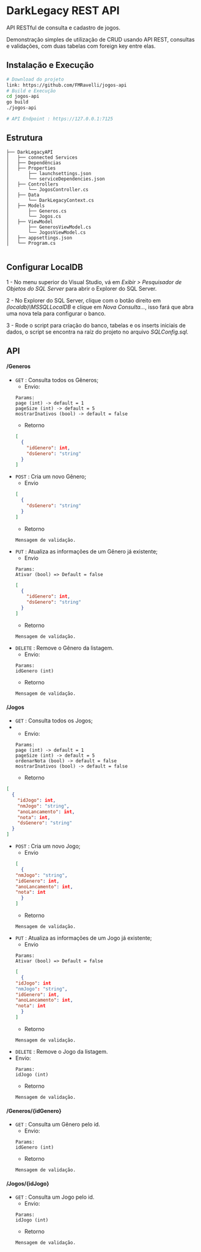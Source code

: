 
# DarkLegacy REST API
API RESTful de consulta e cadastro de jogos.

Demonstração simples de utilização de CRUD usando API REST, consultas e validações, com duas tabelas com foreign key entre elas.

## Instalação e Execução
```bash
# Download do projeto
link: https://github.com/FMRavelli/jogos-api
# Build e Execução
cd jogos-api
go build
./jogos-api

# API Endpoint : https://127.0.0.1:7125
```

## Estrutura
```
├── DarkLegacyAPI
│   ├── connected Services
│   ├── Dependências
│   ├── Properties
│		├── launchsettings.json
│		└── serviceDependencies.json
│	├── Controllers
│		└── JogosController.cs
│	├── Data
│		└── DarkLegacyContext.cs
│	├── Models
│		├── Generos.cs
│		└── Jogos.cs
│	├── ViewModel
│		├── GenerosViewModel.cs
│		└── JogosViewModel.cs
│	├── appsettings.json
│	└── Program.cs


```

## Configurar LocalDB


1 - No menu superior do Visual Studio, vá em *Exibir > Pesquisador de Objetos do SQL Server* para abrir o Explorer do SQL Server.

2 - No Explorer do SQL Server, clique com o botão direito em *(localdb)\\MSSQLLocalDB* e clique em *Nova Consulta...*, isso fará que abra uma nova tela para configurar o banco.

3 - Rode o script para criação do banco, tabelas e os inserts iniciais de dados, o script se encontra na raíz do projeto no arquivo *SQLConfig.sql.*

## API

#### /Generos
* `GET` : Consulta todos os Gêneros;
	* Envio:
	```
	Params:
	page (int) -> default = 1
	pageSize (int) -> default = 5
	mostrarInativos (bool) -> default = false
	```
	* Retorno
	```json
	[
	  {
	    "idGenero": int,
	    "dsGenero": "string"
	  }
	]
	
* `POST` : Cria um novo Gênero;
	* Envio
	```json
	[
	  {
	    "dsGenero": "string"
	  }
	]
	```
	* Retorno
	```
	Mensagem de validação.
* `PUT` : Atualiza as informações de um Gênero já existente;
 	* Envio
 	```
 	Params:
	Ativar (bool) => Default = false
 	```
	```json
	[
	  {
	    "idGenero": int,
	    "dsGenero": "string"
	  }
	]
	```
	* Retorno
	```
	Mensagem de validação.
* `DELETE` : Remove o Gênero da listagem.
	* Envio:
	```
	Params:
	idGenero (int)
	```
	* Retorno
	```
	Mensagem de validação.
	```
#### /Jogos
* `GET` : Consulta todos os Jogos;
* 	* Envio:
	```
	Params:
	page (int) -> default = 1
	pageSize (int) -> default = 5
	ordenarNota (bool) -> default = false
	mostrarInativos (bool) -> default = false
	```
	* Retorno
```json
[
  {
    "idJogo": int,
    "nmJogo": "string",
    "anoLancamento": int,
    "nota": int,
    "dsGenero": "string"
  }
]
```
* `POST` : Cria um novo Jogo;
	* Envio
	```json
	[
	  {
    "nmJogo": "string",
    "idGenero": int,
    "anoLancamento": int,
    "nota": int
	  }
	]
	```
	* Retorno
	```
	Mensagem de validação.
* `PUT` : Atualiza as informações de um Jogo já existente;
 	* Envio
 	```
 	Params:
	Ativar (bool) => Default = false
 	```
	```json
	[
	  {
	"idJogo": int
    "nmJogo": "string",
    "idGenero": int,
    "anoLancamento": int,
    "nota": int
	  }
	]
	```
	* Retorno
	```
	Mensagem de validação.
* `DELETE` : Remove o Jogo  da listagem.
* Envio:
	```
	Params:
	idJogo (int)
	```
	* Retorno
	```
	Mensagem de validação.
	```
#### /Generos/{idGenero}
* `GET` : Consulta um Gênero pelo id.
	 * Envio:
	```
	Params:
	idGenero (int)
	```	
	* Retorno
	```
	Mensagem de validação.
	```

#### /Jogos/{idJogo}
* `GET` : Consulta um Jogo pelo id.
	* Envio:
	```
	Params:
	idJogo (int)
	```
	* Retorno
	```
	Mensagem de validação.
	```
